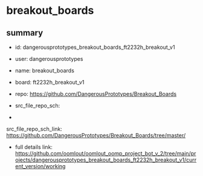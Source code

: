 # breakout_boards
 
## summary 
* id: dangerousprototypes_breakout_boards_ft2232h_breakout_v1
* user: dangerousprototypes
* name: breakout_boards
* board: ft2232h_breakout_v1
* repo: https://github.com/DangerousPrototypes/Breakout_Boards



* src_file_repo_sch: 
*
 src_file_repo_sch_link: https://github.com/DangerousPrototypes/Breakout_Boards/tree/master/
* full details link: https://github.com/oomlout/oomlout_oomp_project_bot_v_2/tree/main/projects/dangerousprototypes_breakout_boards_ft2232h_breakout_v1/current_version/working  






